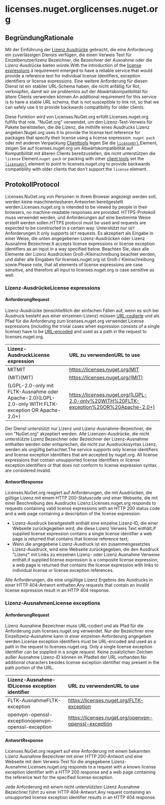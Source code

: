 # <a name="licensesnugetorg"></a><span data-ttu-id="20490-101">licenses.nuget.org</span><span class="sxs-lookup"><span data-stu-id="20490-101">licenses.nuget.org</span></span>

## <a name="rationale"></a><span data-ttu-id="20490-102">Begründung</span><span class="sxs-lookup"><span data-stu-id="20490-102">Rationale</span></span>

<span data-ttu-id="20490-103">Mit der Einführung der [Lizenz Ausdrücke](nuspec.md#license) gebracht, die eine Anforderung ein zuverlässigen Diensts verfügen, die einen Verweis Text für Einzelbenutzerlizenz Bezeichner, die Bezeichner der Ausnahme oder die Lizenz Ausdrücke bieten würde.</span><span class="sxs-lookup"><span data-stu-id="20490-103">With the introduction of the [license expressions](nuspec.md#license) a requirement emerged to have a reliable service that would provide a reference text for individual license identifiers, exception identifiers or license expressions.</span></span>
<span data-ttu-id="20490-104">Eine weitere Anforderung für diesen Dienst ist ein stabiler URL-Schema haben, die nicht anfällig für Rot, verknüpfen, damit wir sie problemlos auf der Abwärtskompatibilität für ältere Clients verwenden können.</span><span class="sxs-lookup"><span data-stu-id="20490-104">An additional requirement for this service is to have a stable URL schema, that is not susceptible to link rot, so that we can safely use it to provide backwards compatibility for older clients.</span></span>

<span data-ttu-id="20490-105">Diese Funktion wird von Licenses.NuGet.org erfüllt.</span><span class="sxs-lookup"><span data-stu-id="20490-105">Licenses.nuget.org fulfills that role.</span></span> <span data-ttu-id="20490-106">"NuGet.org" verwendet, um den Lizenz-Text-Verweis für Pakete bereitstellen, die die Lizenz, die mithilfe eines Ausdrucks Lizenz angeben.</span><span class="sxs-lookup"><span data-stu-id="20490-106">Nuget.org uses it to provide the license text reference for packages that specify their license using a license expression.</span></span> <span data-ttu-id="20490-107">`nuget pack` oder mit anderen Verpackung [Clienttools](https://docs.microsoft.com/en-us/nuget/install-nuget-client-tools) legen Sie die [ `licenseUrl` ](nuspec.md#licenseurl) Element, zeigen Sie auf licenses.nuget.org um Abwärtskompatibilität auf Kompatibilität mit älteren Clients bereitzustellen, die nicht unterstützen die `license` Element.</span><span class="sxs-lookup"><span data-stu-id="20490-107">`nuget pack` or packing with other [client tools](https://docs.microsoft.com/en-us/nuget/install-nuget-client-tools) set the [`licenseUrl`](nuspec.md#licenseurl) element to point to licenses.nuget.org to provide backwards compatibility with older clients that don't support the `license` element.</span></span>

## <a name="protocol"></a><span data-ttu-id="20490-108">Protokoll</span><span class="sxs-lookup"><span data-stu-id="20490-108">Protocol</span></span>

<span data-ttu-id="20490-109">Licenses.NuGet.org von Personen in ihrem Browser angezeigt werden soll, werden keine maschinenlesbaren Antworten bereitgestellt werden.</span><span class="sxs-lookup"><span data-stu-id="20490-109">Licenses.nuget.org is intended to be viewed by people in their browsers, no machine-readable responses are provided.</span></span>
<span data-ttu-id="20490-110">HTTPS-Protokoll muss verwendet werden, und Anforderungen auf eine bestimmte Weise erstellt werden sollen.</span><span class="sxs-lookup"><span data-stu-id="20490-110">HTTPS protocol must be used and requests are expected to be constructed in a certain way.</span></span> <span data-ttu-id="20490-111">Unterstützt nur `GET` Anforderungen.</span><span class="sxs-lookup"><span data-stu-id="20490-111">It only supports `GET` requests.</span></span>
<span data-ttu-id="20490-112">Es akzeptiert als Eingabe in einer Weise, die unten angegebenen Lizenz-Ausdrücken oder Lizenz Ausnahme Bezeichner.</span><span class="sxs-lookup"><span data-stu-id="20490-112">It accepts license expressions or license exception identifiers as an input in a way specified below.</span></span> <span data-ttu-id="20490-113">Beachten Sie, dass alle Elemente der Lizenz Ausdrücken Groß-/Kleinschreibung beachtet werden, und daher alle Eingaben für licenses.nuget.org ist Groß-/ Kleinschreibung sowie.</span><span class="sxs-lookup"><span data-stu-id="20490-113">Please note, that all elements of license expressions are case sensitive, and therefore all input to licenses.nuget.org is case sensitive as well.</span></span>

### <a name="license-expressions"></a><span data-ttu-id="20490-114">Lizenz-Ausdrücke</span><span class="sxs-lookup"><span data-stu-id="20490-114">License expressions</span></span>

#### <a name="request"></a><span data-ttu-id="20490-115">Anforderung</span><span class="sxs-lookup"><span data-stu-id="20490-115">Request</span></span>

<span data-ttu-id="20490-116">Lizenz-Ausdrücke (einschließlich der einfachen Fällen auf, wenn es sich bei Ausdruck besteht aus einer einzelnen-Lizenz) müssen [URL-codierte](https://tools.ietf.org/html/rfc3986#section-2.1) und als Pfad für die Anforderung zum licenses.nuget.org verwendet.</span><span class="sxs-lookup"><span data-stu-id="20490-116">License expressions (including the trivial cases when expression consists of a single license) have to be [URL-encoded](https://tools.ietf.org/html/rfc3986#section-2.1) and used as a path in the request to licenses.nuget.org.</span></span>

| <span data-ttu-id="20490-117">Lizenz-Ausdruck</span><span class="sxs-lookup"><span data-stu-id="20490-117">License expression</span></span> | <span data-ttu-id="20490-118">URL zu verwenden</span><span class="sxs-lookup"><span data-stu-id="20490-118">URL to use</span></span> |
|:---|:---|
<span data-ttu-id="20490-119">MIT</span><span class="sxs-lookup"><span data-stu-id="20490-119">MIT</span></span>                                                | https://licenses.nuget.org/MIT
<span data-ttu-id="20490-120">(MIT)</span><span class="sxs-lookup"><span data-stu-id="20490-120">(MIT)</span></span>                                              | https://licenses.nuget.org/(MIT)
<span data-ttu-id="20490-121">(LGPL-2.0-only mit FLTK-Ausnahme oder Apache-2.0)</span><span class="sxs-lookup"><span data-stu-id="20490-121">(LGPL-2.0-only WITH FLTK-exception OR Apache-2.0+)</span></span> | https://licenses.nuget.org/(LGPL-2.0-only%20WITH%20FLTK-exception%20OR%20Apache-2.0+)

<span data-ttu-id="20490-122">Der Dienst unterstützt nur Lizenz und Lizenz-Ausnahme-Bezeichner, die von "NuGet.org" akzeptiert werden. Alle Lizenzen-Ausdrücke, die nicht unterstützte Lizenz Bezeichner oder Bezeichner der Lizenz-Ausnahme enthalten werden oder entsprechen, die nicht zur Ausdruckssyntax Lizenz, werden als ungültig betrachtet.</span><span class="sxs-lookup"><span data-stu-id="20490-122">The service supports only license identifiers and license exception identifiers that are accepted by nuget.org. All license expressions that contain unsupported license identifiers or license exception identifiers or that does not conform to license expression syntax are considered invalid.</span></span>

#### <a name="response"></a><span data-ttu-id="20490-123">Antwort</span><span class="sxs-lookup"><span data-stu-id="20490-123">Response</span></span>

<span data-ttu-id="20490-124">Licenses.NuGet.org reagiert auf Anforderungen, die mit Ausdrücken, die gültige Lizenz mit einem HTTP 200-Statuscode und einer Webseite, die mit einer Beschreibung des Ausdrucks Lizenz:</span><span class="sxs-lookup"><span data-stu-id="20490-124">Licenses.nuget.org responds to requests containing valid license expressions with an HTTP 200 status code and a web page containing a description of the license expression:</span></span>
* <span data-ttu-id="20490-125">Lizenz-Ausdruck bereitgestellt enthält eine einzelne Lizenz-ID, die einer Webseite zurückgegeben wird, die diese Lizenz Verweis Text enthält;</span><span class="sxs-lookup"><span data-stu-id="20490-125">if supplied license expression contains a single license identifier a web page is returned that contains that license reference text;</span></span>
* <span data-ttu-id="20490-126">Wenn die angegebene Lizenz-Ausdruck ist ein zusammengesetztes Lizenz-Ausdruck, wird eine Webseite zurückgegeben, die den Ausdruck "Lizenz" mit Links zu einzelnen Lizenz- oder Lizenz Ausnahme Verweise enthält.</span><span class="sxs-lookup"><span data-stu-id="20490-126">if supplied license expression is a composite license expression, a web page is returned that contains the license expression with links to individual license or license exception references.</span></span>

<span data-ttu-id="20490-127">Alle Anforderungen, die eine ungültige Lizenz Ergebnis des Ausdrucks in einer HTTP 404-Antwort enthalten.</span><span class="sxs-lookup"><span data-stu-id="20490-127">Any requests that contain an invalid license expression result in an HTTP 404 response.</span></span>

### <a name="license-exceptions"></a><span data-ttu-id="20490-128">Lizenz-Ausnahmen</span><span class="sxs-lookup"><span data-stu-id="20490-128">License exceptions</span></span>

#### <a name="request"></a><span data-ttu-id="20490-129">Anforderung</span><span class="sxs-lookup"><span data-stu-id="20490-129">Request</span></span>

<span data-ttu-id="20490-130">Lizenz Ausnahme Bezeichner muss URL-codiert und als Pfad für die Anforderung zum licenses.nuget.org verwendet. Nur der Bezeichner eine Einzellizenz-Ausnahme kann in einer einzelnen Anforderung angegeben werden.</span><span class="sxs-lookup"><span data-stu-id="20490-130">License exception identifiers must be URL-encoded and used as a path in the request to licenses.nuget.org. Only a single license exception identifier can be supplied in a single request.</span></span> <span data-ttu-id="20490-131">Keine zusätzlichen Zeichen außer Ausnahme Lizenz-ID können im Pfadteil der URL vorhanden.</span><span class="sxs-lookup"><span data-stu-id="20490-131">No additional characters besides license exception identifier may present in the path portion of the URL.</span></span>

| <span data-ttu-id="20490-132">Lizenz-Ausnahme-ID</span><span class="sxs-lookup"><span data-stu-id="20490-132">License exception identifier</span></span> | <span data-ttu-id="20490-133">URL zu verwenden</span><span class="sxs-lookup"><span data-stu-id="20490-133">URL to use</span></span> |
|:---|:---|
<span data-ttu-id="20490-134">FLTK-Ausnahme</span><span class="sxs-lookup"><span data-stu-id="20490-134">FLTK-exception</span></span>            | https://licenses.nuget.org/FLTK-exception
<span data-ttu-id="20490-135">openvpn-openssl-exception</span><span class="sxs-lookup"><span data-stu-id="20490-135">openvpn-openssl-exception</span></span> | https://licenses.nuget.org/openvpn-openssl-exception

#### <a name="response"></a><span data-ttu-id="20490-136">Antwort</span><span class="sxs-lookup"><span data-stu-id="20490-136">Response</span></span>

<span data-ttu-id="20490-137">Licenses.NuGet.org reagiert auf eine Anforderung mit einem bekannten Lizenz Ausnahme Bezeichner mit einer HTTP 200-Antwort und eine Webseite mit dem Verweis-Text für die angegebene Lizenz-Ausnahme.</span><span class="sxs-lookup"><span data-stu-id="20490-137">Licenses.nuget.org responds to a request with a known license exception identifier with a HTTP 200 response and a web page containing the reference text for the specified license exception.</span></span>

<span data-ttu-id="20490-138">Jede Anforderung mit einem nicht unterstützten Lizenz Ausnahme Bezeichner führt zu einer HTTP 404-Antwort.</span><span class="sxs-lookup"><span data-stu-id="20490-138">Any request containing an unsupported license exception identifier results in an HTTP 404 response.</span></span>